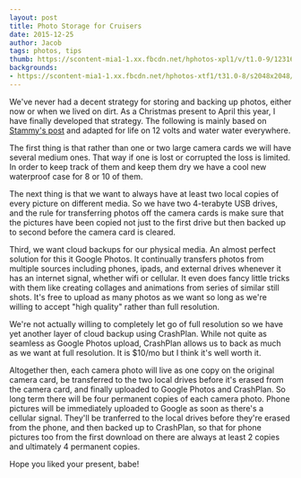 ```yaml
---
layout: post
title: Photo Storage for Cruisers
date: 2015-12-25
author: Jacob
tags: photos, tips
thumb: https://scontent-mia1-1.xx.fbcdn.net/hphotos-xpl1/v/t1.0-9/12316405_469599096545614_4331141202720880781_n.jpg?oh=150e28dab55e1e53a960899efa240cde&oe=572ACC40
backgrounds:
- https://scontent-mia1-1.xx.fbcdn.net/hphotos-xtf1/t31.0-8/s2048x2048/12485797_482867028552154_7939590658232414212_o.jpg
---
```


We've never had a decent strategy for storing and backing up photos, either now or when we lived on dirt.  As a Christmas present to April this year, I have finally developed that strategy.  The following is mainly based on [Stammy's post](http://paulstamatiou.com/storage-for-photographers-part-2/) and adapted for life on 12 volts and water water everywhere.

The first thing is that rather than one or two large camera cards we will have several medium ones.  That way if one is lost or corrupted the loss is limited.  In order to keep track of them and keep them dry we have a cool new waterproof case for 8 or 10 of them.

The next thing is that we want to always have at least two local copies of every picture on different media.  So we have two 4-terabyte USB drives, and the rule for transferring photos off the camera cards is make sure that the pictures have been copied not just to the first drive but then backed up to second before the camera card is cleared.

Third, we want cloud backups for our physical media.  An almost perfect solution for this it Google Photos.  It continually transfers photos from multiple sources including phones, ipads, and external drives whenever it has an internet signal, whether wifi or cellular.  It even does fancy little tricks with them like creating collages and animations from series of similar still shots.  It's free to upload as many photos as we want so long as we're willing to accept "high quality" rather than full resolution.

We're not actually willing to completely let go of full resolution so we have yet another layer of cloud backup using CrashPlan.  While not quite as seamless as Google Photos upload, CrashPlan allows us to back as much as we want at full resolution.  It is $10/mo but I think it's well worth it.

Altogether then, each camera photo will live as one copy on the original camera card, be transferred to the two local drives before it's erased from the camera card, and finally uploaded to Google Photos and CrashPlan.  So long term there will be four permanent copies of each camera photo.  Phone pictures will be immediately uploaded to Google as soon as there's a cellular signal.  They'll be tranferred to the local drives before they're erased from the phone, and then backed up to CrashPlan, so that for phone pictures too from the first download on there are always at least 2 copies and ultimately 4 permanent copies.

Hope you liked your present, babe!
